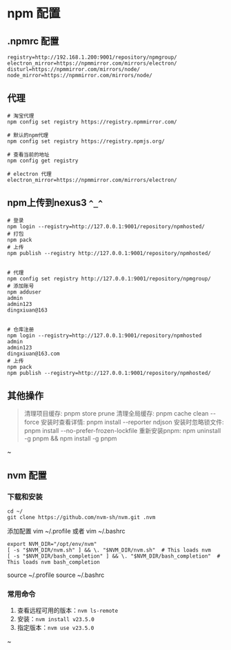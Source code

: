 # npm 配置

## .npmrc 配置

```
registry=http://192.168.1.200:9001/repository/npmgroup/
electron_mirror=https://npmmirror.com/mirrors/electron/
disturl=https://npmmirror.com/mirrors/node/
node_mirror=https://npmmirror.com/mirrors/node/
```

## 代理

```
# 淘宝代理
npm config set registry https://registry.npmmirror.com/

# 默认的npm代理
npm config set registry https://registry.npmjs.org/

# 查看当前的地址
npm config get registry

# electron 代理
electron_mirror=https://npmmirror.com/mirrors/electron/

```

## npm上传到nexus3   `^_^`

```
# 登录
npm login --registry=http://127.0.0.1:9001/repository/npmhosted/
# 打包
npm pack
# 上传
npm publish --registry http://127.0.0.1:9001/repository/npmhosted/


# 代理
npm config set registry http://127.0.0.1:9001/repository/npmgroup/
# 添加账号
npm adduser
admin
admin123
dingxiuan@163


# 仓库注册
npm login --registry=http://127.0.0.1:9001/repository/npmhosted
admin
admin123
dingxiuan@163.com
# 上传
npm pack
npm publish --registry=http://127.0.0.1:9001/repository/npmhosted/
```

## 其他操作

> 清理项目缓存: pnpm store prune
> 清理全局缓存: pnpm cache clean --force
> 安装时查看详情: pnpm install --reporter ndjson
> 安装时忽略锁文件: pnpm install --no-prefer-frozen-lockfile
> 重新安装pnpm: npm uninstall -g pnpm && npm install -g pnpm

~

## nvm 配置

### 下载和安装

```
cd ~/
git clone https://github.com/nvm-sh/nvm.git .nvm
```

添加配置
vim ~/.profile  或者  vim ~/.bashrc

```
export NVM_DIR="/opt/env/nvm"
[ -s "$NVM_DIR/nvm.sh" ] && \. "$NVM_DIR/nvm.sh"  # This loads nvm
[ -s "$NVM_DIR/bash_completion" ] && \. "$NVM_DIR/bash_completion"  # This loads nvm bash_completion
```

source ~/.profile
source ~/.bashrc

### 常用命令

1. 查看远程可用的版本：`nvm ls-remote`
2. 安装：`nvm install v23.5.0`
3. 指定版本：`nvm use v23.5.0`

~

